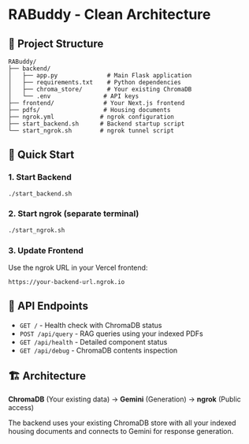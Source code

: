 # RABuddy - Clean Architecture

## 🎯 Project Structure
```
RABuddy/
├── backend/
│   ├── app.py              # Main Flask application
│   ├── requirements.txt    # Python dependencies
│   ├── chroma_store/       # Your existing ChromaDB
│   └── .env               # API keys
├── frontend/              # Your Next.js frontend
├── pdfs/                  # Housing documents
├── ngrok.yml             # ngrok configuration
├── start_backend.sh      # Backend startup script
└── start_ngrok.sh        # ngrok tunnel script
```

## 🚀 Quick Start

### 1. Start Backend
```bash
./start_backend.sh
```

### 2. Start ngrok (separate terminal)
```bash
./start_ngrok.sh
```

### 3. Update Frontend
Use the ngrok URL in your Vercel frontend:
```
https://your-backend-url.ngrok.io
```

## 🔌 API Endpoints

- `GET /` - Health check with ChromaDB status
- `POST /api/query` - RAG queries using your indexed PDFs
- `GET /api/health` - Detailed component status
- `GET /api/debug` - ChromaDB contents inspection

## 🏗️ Architecture

**ChromaDB** (Your existing data) → **Gemini** (Generation) → **ngrok** (Public access)

The backend uses your existing ChromaDB store with all your indexed housing documents and connects to Gemini for response generation.
